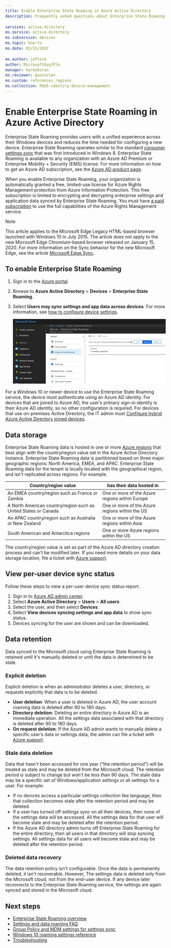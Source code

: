```yaml
---
title: Enable Enterprise State Roaming in Azure Active Directory
description: Frequently asked questions about Enterprise State Roaming settings in Windows devices.

services: active-directory
ms.service: active-directory
ms.subservice: devices
ms.topic: how-to
ms.date: 02/15/2022

ms.author: joflore
author: MicrosoftGuyJFlo
manager: karenhoran
ms.reviewer: guovivian
ms.custom: references_regions
ms.collection: M365-identity-device-management
---
```

# Enable Enterprise State Roaming in Azure Active Directory

Enterprise State Roaming provides users with a unified experience across their Windows devices and reduces the time needed for configuring a new device. Enterprise State Roaming operates similar to the standard [consumer settings sync](https://go.microsoft.com/fwlink/?linkid=2015135) that was first introduced in Windows 8. Enterprise State Roaming is available to any organization with an Azure AD Premium or Enterprise Mobility + Security (EMS) license. For more information on how to get an Azure AD subscription, see the [Azure AD product page](https://azure.microsoft.com/services/active-directory). 

When you enable Enterprise State Roaming, your organization is automatically granted a free, limited-use license for Azure Rights Management protection from Azure Information Protection. This free subscription is limited to encrypting and decrypting enterprise settings and application data synced by Enterprise State Roaming. You must have [a paid subscription](https://azure.microsoft.com/services/information-protection/) to use the full capabilities of the Azure Rights Management service.

> [!NOTE]
> This article applies to the Microsoft Edge Legacy HTML-based browser launched with Windows 10 in July 2015. The article does not apply to the new Microsoft Edge Chromium-based browser released on January 15, 2020. For more information on the Sync behavior for the new Microsoft Edge, see the article [Microsoft Edge Sync](/deployedge/microsoft-edge-enterprise-sync).

## To enable Enterprise State Roaming

1. Sign in to the [Azure portal](https://portal.azure.com/).
1. Browse to **Azure Active Directory** > **Devices** > **Enterprise State Roaming**.
1. Select **Users may sync settings and app data across devices**. For more information, see [how to configure device settings](./device-management-azure-portal.md).
  
   ![image of device setting labeled Users may sync settings and app data across devices](./media/enterprise-state-roaming-enable/device-settings.png)
  
For a Windows 10 or newer device to use the Enterprise State Roaming service, the device must authenticate using an Azure AD identity. For devices that are joined to Azure AD, the user’s primary sign-in identity is their Azure AD identity, so no other configuration is required. For devices that use on-premises Active Directory, the IT admin must [Configure hybrid Azure Active Directory joined devices](./hybrid-azuread-join-plan.md). 

## Data storage

Enterprise State Roaming data is hosted in one or more [Azure regions](https://azure.microsoft.com/regions/) that best align with the country/region value set in the Azure Active Directory instance. Enterprise State Roaming data is partitioned based on three major geographic regions: North America, EMEA, and APAC. Enterprise State Roaming data for the tenant is locally located with the geographical region, and isn't replicated across regions. For example:

| Country/region value | has their data hosted in |
| -------------------- | ------------------------ |
| An EMEA country/region such as France or Zambia | One or more of the Azure regions within Europe |
| A North American country/region such as United States or Canada | One or more of the Azure regions within the US |
| An APAC country/region such as Australia or New Zealand | One or more of the Azure regions within Asia |
| South American and Antarctica regions | One or more Azure regions within the US |

The country/region value is set as part of the Azure AD directory creation process and can’t be modified later. If you need more details on your data storage location, file a ticket with [Azure support](https://azure.microsoft.com/support/options/).

## View per-user device sync status

Follow these steps to view a per-user device sync status report.

1. Sign in to [Azure AD admin center](https://aad.portal.azure.com/).
1. Select **Azure Active Directory** > **Users** > **All users**.
1. Select the user, and then select **Devices**.
1. Select **View devices syncing settings and app data** to show sync status.
1. Devices syncing for the user are shown and can be downloaded.

## Data retention

Data synced to the Microsoft cloud using Enterprise State Roaming is retained until it's manually deleted or until the data is determined to be stale. 

### Explicit deletion

Explicit deletion is when an administrator deletes a user, directory, or requests explicitly that data is to be deleted.

* **User deletion**: When a user is deleted in Azure AD, the user account roaming data is deleted after 90 to 180 days. 
* **Directory deletion**: Deleting an entire directory in Azure AD is an immediate operation. All the settings data associated with that directory is deleted after 90 to 180 days. 
* **On request deletion**: If the Azure AD admin wants to manually delete a specific user’s data or settings data, the admin can file a ticket with [Azure support](https://azure.microsoft.com/support/). 

### Stale data deletion

Data that hasn't been accessed for one year (“the retention period”) will be treated as stale and may be deleted from the Microsoft cloud. The retention period is subject to change but won't be less than 90 days. The stale data may be a specific set of Windows/application settings or all settings for a user. For example:

* If no devices access a particular settings collection like language, then that collection becomes stale after the retention period and may be deleted. 
* If a user has turned off settings sync on all their devices, then none of the settings data will be accessed. All the settings data for that user will become stale and may be deleted after the retention period. 
* If the Azure AD directory admin turns off Enterprise State Roaming for the entire directory, then all users in that directory will stop syncing settings. All settings data for all users will become stale and may be deleted after the retention period. 

### Deleted data recovery

The data retention policy isn't configurable. Once the data is permanently deleted, it isn't recoverable. However, The settings data is deleted only from the Microsoft cloud, not from the end-user device. If any device later reconnects to the Enterprise State Roaming service, the settings are again synced and stored in the Microsoft cloud.

## Next steps

* [Enterprise State Roaming overview](enterprise-state-roaming-overview.md)
* [Settings and data roaming FAQ](enterprise-state-roaming-faqs.yml)
* [Group Policy and MDM settings for settings sync](enterprise-state-roaming-group-policy-settings.md)
* [Windows 10 roaming settings reference](enterprise-state-roaming-windows-settings-reference.md)
* [Troubleshooting](enterprise-state-roaming-troubleshooting.md)
